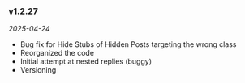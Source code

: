 ### v1.2.27
*2025-04-24*

- Bug fix for Hide Stubs of Hidden Posts targeting the wrong class
- Reorganized the code
- Initial attempt at nested replies (buggy)
- Versioning